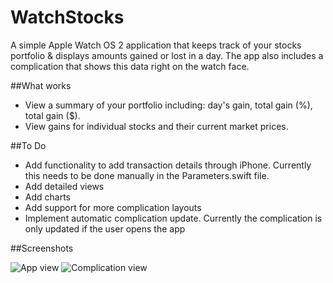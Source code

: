 # WatchStocks
A simple Apple Watch OS 2 application that keeps track of your stocks portfolio &amp; displays amounts gained or lost in a day. The app also includes a complication that shows this data right on the watch face. 

##What works

- View a summary of your portfolio including: day's gain, total gain (%), total gain ($).
- View gains for individual stocks and their current market prices.

##To Do

- Add functionality to add transaction details through iPhone. Currently this needs to be done manually in the Parameters.swift file.
- Add detailed views
- Add charts
- Add support for more complication layouts
- Implement automatic complication update. Currently the complication is only updated if the user opens the app

##Screenshots

![App view](https://raw.githubusercontent.com/willedflipper66/WatchStocks/master/Screenshots/IMG_0746.PNG "App view")
![Complication view](https://raw.githubusercontent.com/willedflipper66/WatchStocks/master/Screenshots/IMG_0747.PNG "Complication view")
